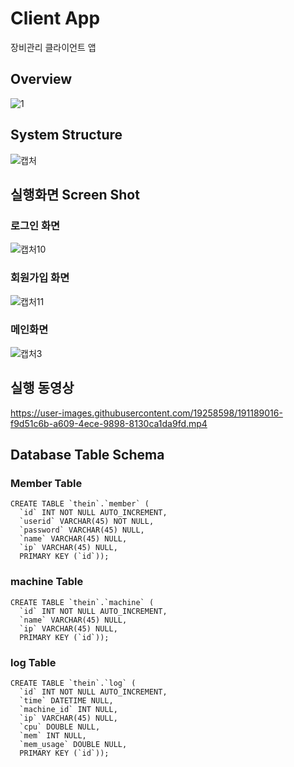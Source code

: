 # Client App
장비관리 클라이언트 앱



## Overview
![1](https://user-images.githubusercontent.com/19258598/190535255-cbb8b5d7-b9fb-41d0-8843-86bdf1a11503.PNG)

## System Structure

![캡처](https://user-images.githubusercontent.com/19258598/190535375-ee671aa4-9c04-4ec7-a02c-50af661d008f.PNG)


## 실행화면 Screen Shot

### 로그인 화면
![캡처10](https://user-images.githubusercontent.com/19258598/190535927-8b133a4d-95aa-403d-a26b-fd40147057cc.PNG)

### 회원가입 화면
![캡처11](https://user-images.githubusercontent.com/19258598/190535933-1b47f3ed-78e3-4423-8471-1f89fd8ed03d.PNG)

### 메인화면
![캡처3](https://user-images.githubusercontent.com/19258598/191162835-cf8f2e63-2aeb-4c5d-9514-963ada4c861c.PNG)

## 실행 동영상
https://user-images.githubusercontent.com/19258598/191189016-f9d51c6b-a609-4ece-9898-8130ca1da9fd.mp4

## Database Table Schema
### Member Table
```
CREATE TABLE `thein`.`member` (
  `id` INT NOT NULL AUTO_INCREMENT,
  `userid` VARCHAR(45) NOT NULL,
  `password` VARCHAR(45) NULL,
  `name` VARCHAR(45) NULL,
  `ip` VARCHAR(45) NULL,
  PRIMARY KEY (`id`));
```
### machine Table
```
CREATE TABLE `thein`.`machine` (
  `id` INT NOT NULL AUTO_INCREMENT,
  `name` VARCHAR(45) NULL,
  `ip` VARCHAR(45) NULL,
  PRIMARY KEY (`id`));
```
### log Table
```
CREATE TABLE `thein`.`log` (
  `id` INT NOT NULL AUTO_INCREMENT,
  `time` DATETIME NULL,
  `machine_id` INT NULL,
  `ip` VARCHAR(45) NULL,
  `cpu` DOUBLE NULL,
  `mem` INT NULL,
  `mem_usage` DOUBLE NULL,
  PRIMARY KEY (`id`));
```

